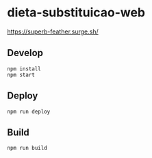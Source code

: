 # dieta-substituicao-web

https://superb-feather.surge.sh/

## Develop

```
npm install
npm start
```

## Deploy

```
npm run deploy
```

## Build

```
npm run build
```
